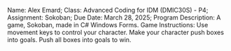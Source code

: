 Name: Alex Emard;
Class: Advanced Coding for IDM (DMIC30S) - P4;
Assignment: Sokoban;
Due Date: March 28, 2025;
Program Description: A game, Sokoban, made in C# Windows Forms.
Game Instructions: Use movement keys to control your character. Make your character push boxes into goals. Push all boxes into goals to win.
